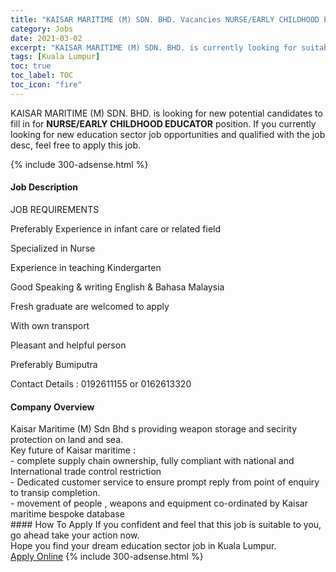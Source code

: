 ```yaml
---
title: "KAISAR MARITIME (M) SDN. BHD. Vacancies NURSE/EARLY CHILDHOOD EDUCATOR" 
category: Jobs 
date: 2021-03-02 
excerpt: "KAISAR MARITIME (M) SDN. BHD. is currently looking for suitable person to fill in the NURSE/EARLY CHILDHOOD EDUCATOR which positioned at Kuala Lumpur" 
tags: [Kuala Lumpur] 
toc: true 
toc_label: TOC 
toc_icon: "fire" 
--- 
```


<p>KAISAR MARITIME (M) SDN. BHD. is looking for new potential candidates to fill in for <b>NURSE/EARLY CHILDHOOD EDUCATOR</b> position. If you currently looking for new education sector job opportunities and qualified with the job desc, feel free to apply this job.
</p>{% include 300-adsense.html %} 
 <div><div><h4>Job Description</h4></div><div><div><span><div><p>JOB REQUIREMENTS</p><p>Preferably Experience in infant care or related field</p><p>Specialized in Nurse</p><p>Experience in teaching Kindergarten</p><p>Good Speaking &amp; writing English &amp; Bahasa Malaysia</p><p>Fresh graduate are welcomed to apply</p><p>With own transport</p><p>Pleasant and helpful person</p><p>Preferably Bumiputra</p><p>Contact Details : 0192611155 or 0162613320</p></div></span></div></div></div> 
<div><div><h4>Company Overview</h4></div><div><div><span><div><div>Kaisar Maritime (M) Sdn Bhd s providing weapon storage and secirity protection on land and sea.</div>
<div>Key future of Kaisar maritime :</div>
<div>- complete supply chain ownership, fully compliant with national and International trade control restriction</div>
<div>- Dedicated customer service to ensure prompt reply from point of enquiry to transip completion.</div>
<div>- movement of people , weapons and equipment co-ordinated by Kaisar maritime bespoke database</div></div></span></div></div></div> 
#### How To Apply 
If you confident and feel that this job is suitable to you, go ahead take your action now. <br/> 
Hope you find your dream education sector job in Kuala Lumpur. <br/> 
<a href="https://www.jobstreet.com.my/en/job/nurse-early-childhood-educator-4494855?jobId=jobstreet-my-job-4494855" class="btn btn--info" target="_blank" rel="nofollow noopenner">Apply Online</a> 
{% include 300-adsense.html %} 